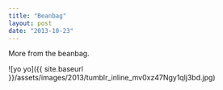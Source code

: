 ```yaml
---
title: "Beanbag"
layout: post
date: "2013-10-23"
---
```


More from the beanbag.

![yo yo]({{ site.baseurl }}/assets/images/2013/tumblr_inline_mv0xz47Ngy1qlj3bd.jpg)
